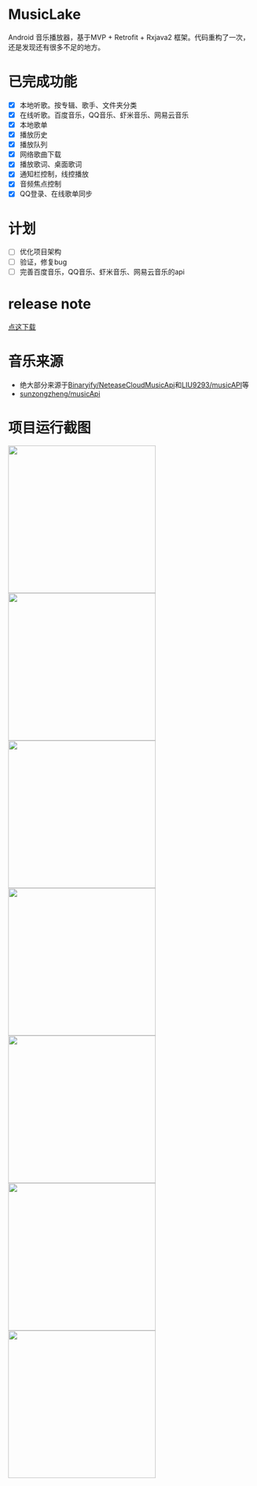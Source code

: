 # MusicLake
Android 音乐播放器，基于MVP + Retrofit + Rxjava2 框架。代码重构了一次，还是发现还有很多不足的地方。

# 已完成功能

- [x] 本地听歌。按专辑、歌手、文件夹分类
- [x] 在线听歌。百度音乐，QQ音乐、虾米音乐、网易云音乐
- [x] 本地歌单
- [x] 播放历史
- [x] 播放队列
- [x] 网络歌曲下载
- [x] 播放歌词、桌面歌词
- [x] 通知栏控制，线控播放
- [x] 音频焦点控制
- [x] QQ登录、在线歌单同步

# 计划
- [ ] 优化项目架构
- [ ] 验证，修复bug
- [ ] 完善百度音乐，QQ音乐、虾米音乐、网易云音乐的api

# release note
[点这下载](https://github.com/caiyonglong/MusicLake/releases)

# 音乐来源
- 绝大部分来源于[Binaryify/NeteaseCloudMusicApi](https://github.com/Binaryify/NeteaseCloudMusicApi)和[LIU9293/musicAPI](https://github.com/LIU9293/musicAPI)等
- [sunzongzheng/musicApi](https://github.com/sunzongzheng/musicApi)

# 项目运行截图
<img src="screenshots/preview1.png" width="300px"/>
<img src="screenshots/preview2.png" width="300px"/>
<img src="screenshots/preview3.png" width="300px"/>
<img src="screenshots/preview4.png" width="300px"/>
<img src="screenshots/preview5.png" width="300px"/>
<img src="screenshots/preview6.png" width="300px"/>
<img src="screenshots/preview7.png" width="300px"/> 
